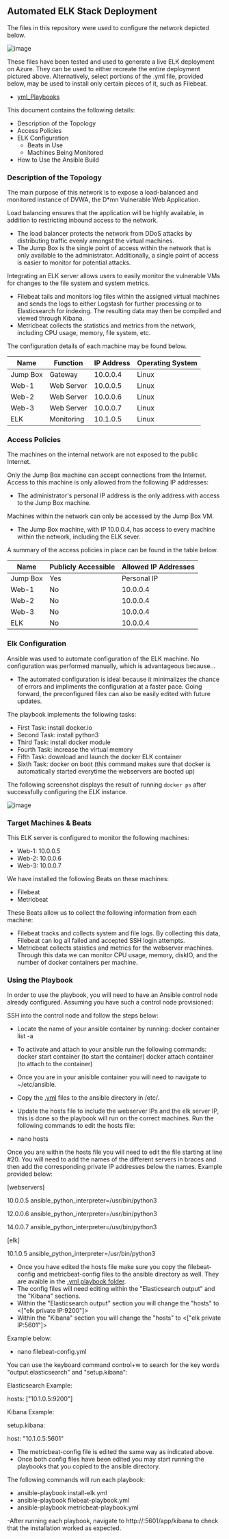 ## Automated ELK Stack Deployment

The files in this repository were used to configure the network depicted below.

![image](/Images/RedTeam_Diagram_Project.png)

These files have been tested and used to generate a live ELK deployment on Azure. They can be used to either recreate the entire deployment pictured above. Alternatively, select portions of the .yml file, provided below, may be used to install only certain pieces of it, such as Filebeat.

- [yml_Playbooks](/yml_Playbooks/) 

This document contains the following details:
- Description of the Topology
- Access Policies
- ELK Configuration
  - Beats in Use
  - Machines Being Monitored
- How to Use the Ansible Build


### Description of the Topology

The main purpose of this network is to expose a load-balanced and monitored instance of DVWA, the D*mn Vulnerable Web Application.

Load balancing ensures that the application will be highly available, in addition to restricting inbound access to the network.

- The load balancer protects the network from DDoS attacks by distributing traffic evenly amongst the virtual machines. 
- The Jump Box is the single point of access within the network that is only available to the administrator. Additionally, a single point of access is easier to monitor for potential attacks.

Integrating an ELK server allows users to easily monitor the vulnerable VMs for changes to the file system and system metrics.

- Filebeat tails and monitors log files within the assigned virtual machines and sends the logs to either Logstash for further processing or to Elasticsearch for indexing. The resulting data may then be compiled and viewed through Kibana.
- Metricbeat collects the statistics and metrics from the network, including CPU usage, memory, file system, etc.

The configuration details of each machine may be found below.

| Name     | Function   | IP Address | Operating System |
|----------|------------|------------|------------------|
| Jump Box | Gateway    | 10.0.0.4   | Linux            |
| Web-1    | Web Server | 10.0.0.5   | Linux            |
| Web-2    | Web Server | 10.0.0.6   | Linux            |
| Web-3    | Web Server | 10.0.0.7   | Linux            |
| ELK      | Monitoring | 10.1.0.5   | Linux            |

### Access Policies

The machines on the internal network are not exposed to the public Internet. 

Only the Jump Box machine can accept connections from the Internet. Access to this machine is only allowed from the following IP addresses:

- The administrator's personal IP address is the only address with access to the Jump Box machine.

Machines within the network can only be accessed by the Jump Box VM.

- The Jump Box machine, with IP 10.0.0.4, has access to every machine within the network, including the ELK sever.

A summary of the access policies in place can be found in the table below.

| Name     | Publicly Accessible | Allowed IP Addresses |
|----------|---------------------|----------------------|
| Jump Box | Yes                 | Personal IP          |
| Web-1    | No                  | 10.0.0.4             |
| Web-2    | No                  | 10.0.0.4             |
| Web-3    | No                  | 10.0.0.4             |
| ELK      | No                  | 10.0.0.4             |

### Elk Configuration

Ansible was used to automate configuration of the ELK machine. No configuration was performed manually, which is advantageous because...

- The automated configuration is ideal because it minimalizes the chance of errors and impliments the configuration at a faster pace. Going forward, the preconfigured files can also be easily edited with future updates.

The playbook implements the following tasks:
- First Task: install docker.io
- Second Task: install python3
- Third Task: install docker module
- Fourth Task: increase the virtual memory
- Fifth Task: download and launch the docker ELK container
- Sixth Task: docker on boot (this command makes sure that docker is automatically started everytime the webservers are booted up)

The following screenshot displays the result of running `docker ps` after successfully configuring the ELK instance.

![image](Images/Docker_ps.PNG)

### Target Machines & Beats
This ELK server is configured to monitor the following machines:
- Web-1: 10.0.0.5
- Web-2: 10.0.0.6
- Web-3: 10.0.0.7

We have installed the following Beats on these machines:
- Filebeat
- Metricbeat

These Beats allow us to collect the following information from each machine:

- Filebeat tracks and collects system and file logs. By collecting this data, Filebeat can log all failed and accepted SSH login attempts. 
- Metricbeat collects staistics and metrics for the webserver machines. Through this data we can monitor CPU usage, memory, diskIO, and the number of docker containers per machine.

### Using the Playbook
In order to use the playbook, you will need to have an Ansible control node already configured. Assuming you have such a control node provisioned: 

SSH into the control node and follow the steps below:

- Locate the name of your ansible container by running: docker container list -a 
- To activate and attach to your ansible run the following commands: docker start container (to start the container) docker attach container (to attach to the container)
- Once you are in your anisible container you will need to navigate to ~/etc/ansible. 
- Copy the [.yml](/yml_Playbooks/) files to the ansible directory in /etc/.
- Update the hosts file to include the webserver IPs and the elk server IP, this is done so the playbook will run on the correct machines. Run the following commands to edit the hosts file:
  
 - nano hosts
  
  Once you are within the hosts file you will need to edit the file starting at line #20. You will need to add the names of the different servers in braces and then add the corresponding private IP addresses below the names. Example provided below:
  
[webservers]

10.0.0.5 ansible_python_interpreter=/usr/bin/python3

12.0.0.6 ansible_python_interpreter=/usr/bin/python3

14.0.0.7 ansible_python_interpreter=/usr/bin/python3

[elk]

10.1.0.5 ansible_python_interpreter=/usr/bin/python3

- Once you have edited the hosts file make sure you copy the filebeat-config and metricbeat-config files to the ansible directory as well. They are avaible in the [.yml playbook folder](/yml_Playbooks/).
- The config files will need editing within the "Elasticsearch output" and the "Kibana" sections. 
- Within the "Elasticsearch output" section you will change the "hosts" to <["elk private IP:9200"]>
- Within the "Kibana" section you will change the "hosts" to <["elk private IP:5601"]>

Example below:

- nano filebeat-config.yml 

You can use the keyboard command control+w to search for the key words "output.elasticsearch" and "setup.kibana":

Elasticsearch Example:

  hosts: ["10.1.0.5:9200"]
  
 Kibana Example:
  
setup.kibana:
  
  host: "10.1.0.5:5601"
  
- The metricbeat-config file is edited the same way as indicated above.
- Once both config files have been edited you may start running the playbooks that you copied to the ansible directory.

The following commands will run each playbook:
  
  - ansible-playbook install-elk.yml
  - ansible-playbook filebeat-playbook.yml
  - ansible-playbook metricbeat-playbook.yml

-After running each playbook, navigate to http://<Elk-Server PublicIP>:5601/app/kibana to check that the installation worked as expected. 
